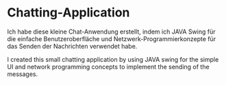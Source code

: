 # Chatting-Application

Ich habe diese kleine Chat-Anwendung erstellt, indem ich JAVA Swing für die einfache Benutzeroberfläche und Netzwerk-Programmierkonzepte für das Senden der Nachrichten verwendet habe.

I created this small chatting application by using JAVA swing for the simple UI and network programming concepts to implement the sending of the messages.
